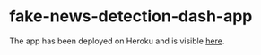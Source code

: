 # fake-news-detection-dash-app

The app has been deployed on Heroku and is visible [here](https://fake-news-detection-dash-app.herokuapp.com/).
